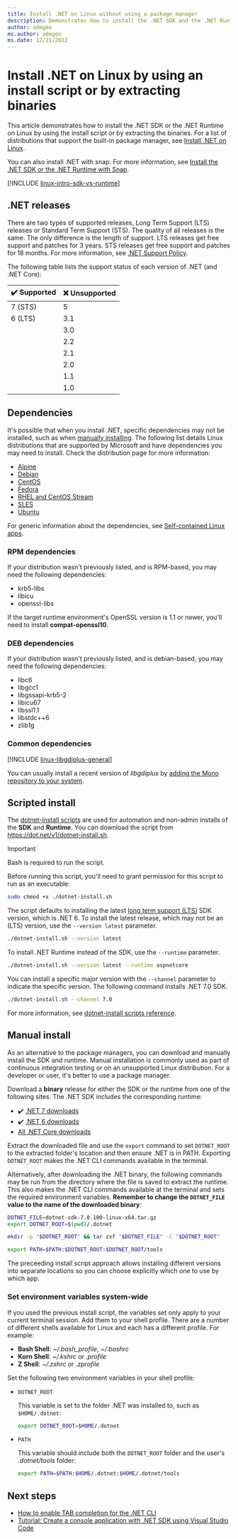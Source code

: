 ```yaml
---
title: Install .NET on Linux without using a package manager 
description: Demonstrates how to install the .NET SDK and the .NET Runtime on Linux without a package manager. Use the install script or manually extract the binaries.
author: adegeo
ms.author: adegeo
ms.date: 12/21/2022
---
```


# Install .NET on Linux by using an install script or by extracting binaries

This article demonstrates how to install the .NET SDK or the .NET Runtime on Linux by using the install script or by extracting the binaries. For a list of distributions that support the built-in package manager, see [Install .NET on Linux](linux.md).

You can also install .NET with snap. For more information, see [Install the .NET SDK or the .NET Runtime with Snap](linux-snap.md).

[!INCLUDE [linux-intro-sdk-vs-runtime](includes/linux-intro-sdk-vs-runtime.md)]

## .NET releases

There are two types of supported releases, Long Term Support (LTS) releases or Standard Term Support (STS). The quality of all releases is the same. The only difference is the length of support. LTS releases get free support and patches for 3 years. STS releases get free support and patches for 18 months. For more information, see [.NET Support Policy](https://dotnet.microsoft.com/platform/support/policy/dotnet-core).

The following table lists the support status of each version of .NET (and .NET Core):

| ✔️ Supported | ❌ Unsupported |
|-------------|---------------|
| 7 (STS)     | 5             |
| 6 (LTS)     | 3.1           |
|             | 3.0           |
|             | 2.2           |
|             | 2.1           |
|             | 2.0           |
|             | 1.1           |
|             | 1.0           |

## Dependencies

It's possible that when you install .NET, specific dependencies may not be installed, such as when [manually installing](#manual-install). The following list details Linux distributions that are supported by Microsoft and have dependencies you may need to install. Check the distribution page for more information:

- [Alpine](linux-alpine.md#dependencies)
- [Debian](linux-debian.md#dependencies)
- [CentOS](linux-centos.md#dependencies)
- [Fedora](linux-fedora.md#dependencies)
- [RHEL and CentOS Stream](linux-rhel.md#dependencies)
- [SLES](linux-sles.md#dependencies)
- [Ubuntu](linux-ubuntu.md#dependencies)

For generic information about the dependencies, see [Self-contained Linux apps](https://github.com/dotnet/core/blob/main/Documentation/self-contained-linux-apps.md).

### RPM dependencies

If your distribution wasn't previously listed, and is RPM-based, you may need the following dependencies:

- krb5-libs
- libicu
- openssl-libs

If the target runtime environment's OpenSSL version is 1.1 or newer, you'll need to install **compat-openssl10**.

### DEB dependencies

If your distribution wasn't previously listed, and is debian-based, you may need the following dependencies:

- libc6
- libgcc1
- libgssapi-krb5-2
- libicu67
- libssl1.1
- libstdc++6
- zlib1g

### Common dependencies

[!INCLUDE [linux-libgdiplus-general](includes/linux-libgdiplus-general.md)]

You can usually install a recent version of *libgdiplus* by [adding the Mono repository to your system](https://www.mono-project.com/download/stable/#download-lin).

## Scripted install

The [dotnet-install scripts](../tools/dotnet-install-script.md) are used for automation and non-admin installs of the **SDK** and **Runtime**. You can download the script from <https://dot.net/v1/dotnet-install.sh>.

> [!IMPORTANT]
> Bash is required to run the script.

Before running this script, you'll need to grant permission for this script to run as an executable:

```bash
sudo chmod +x ./dotnet-install.sh
```

The script defaults to installing the latest [long term support (LTS)](https://dotnet.microsoft.com/platform/support/policy/dotnet-core) SDK version, which is .NET 6. To install the latest release, which may not be an (LTS) version, use the `--version latest` parameter.

```bash
./dotnet-install.sh --version latest
```

To install .NET Runtime instead of the SDK, use the `--runtime` parameter.

```bash
./dotnet-install.sh --version latest --runtime aspnetcore
```

You can install a specific major version with the `--channel` parameter to indicate the specific version. The following command installs .NET 7.0 SDK.

```bash
./dotnet-install.sh --channel 7.0
```

For more information, see [dotnet-install scripts reference](../tools/dotnet-install-script.md).

## Manual install

<!-- Note, this content is copied in macos.md. Any fixes should be applied there too, though content may be different -->

As an alternative to the package managers, you can download and manually install the SDK and runtime. Manual installation is commonly used as part of continuous integration testing or on an unsupported Linux distribution. For a developer or user, it's better to use a package manager.

Download a **binary** release for either the SDK or the runtime from one of the following sites. The .NET SDK includes the corresponding runtime:

- ✔️ [.NET 7 downloads](https://dotnet.microsoft.com/download/dotnet/7.0)
- ✔️ [.NET 6 downloads](https://dotnet.microsoft.com/download/dotnet/6.0)
- [All .NET Core downloads](https://dotnet.microsoft.com/download/dotnet)

Extract the downloaded file and use the `export` command to set `DOTNET_ROOT` to the extracted folder's location and then ensure .NET is in PATH. Exporting `DOTNET_ROOT` makes the .NET CLI commands available in the terminal.

Alternatively, after downloading the .NET binary, the following commands may be run from the directory where the file is saved to extract the runtime. This also makes the .NET CLI commands available at the terminal and sets the required environment variables. **Remember to change the `DOTNET_FILE` value to the name of the downloaded binary**:

```bash
DOTNET_FILE=dotnet-sdk-7.0.100-linux-x64.tar.gz
export DOTNET_ROOT=$(pwd)/.dotnet

mkdir -p "$DOTNET_ROOT" && tar zxf "$DOTNET_FILE" -C "$DOTNET_ROOT"

export PATH=$PATH:$DOTNET_ROOT:$DOTNET_ROOT/tools
```

The preceeding install script approach allows installing different versions into separate locations so you can choose explicitly which one to use by which app.

### Set environment variables system-wide

If you used the previous install script, the variables set only apply to your current terminal session. Add them to your shell profile. There are a number of different shells available for Linux and each has a different profile. For example:

- **Bash Shell**: *~/.bash_profile*, *~/.bashrc*
- **Korn Shell**: *~/.kshrc* or *.profile*
- **Z Shell**: *~/.zshrc* or *.zprofile*

Set the following two environment variables in your shell profile:

- `DOTNET_ROOT`

  This variable is set to the folder .NET was installed to, such as `$HOME/.dotnet`:

  ```bash
  export DOTNET_ROOT=$HOME/.dotnet
  ```

- `PATH`

  This variable should include both the `DOTNET_ROOT` folder and the user's _.dotnet/tools_ folder:

  ```bash
  export PATH=$PATH:$HOME/.dotnet:$HOME/.dotnet/tools
  ```

## Next steps

- [How to enable TAB completion for the .NET CLI](../tools/enable-tab-autocomplete.md)
- [Tutorial: Create a console application with .NET SDK using Visual Studio Code](../tutorials/with-visual-studio-code.md)
